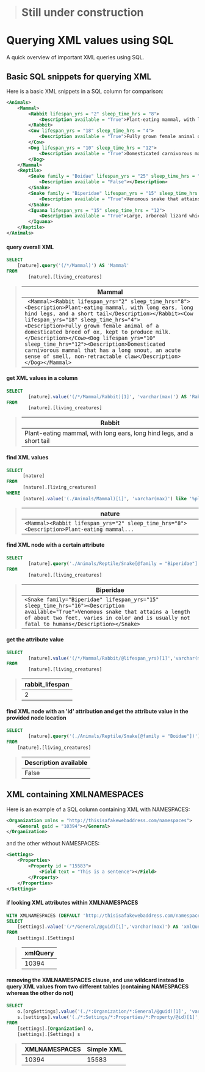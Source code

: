 > # Still under construction

# Querying XML values using SQL

A quick overview of important XML queries using SQL.

## Basic SQL snippets for querying XML

Here is a basic XML snippets in a SQL column for comparison:

```XML
<Animals>
	<Mammal>
		<Rabbit lifespan_yrs = "2" sleep_time_hrs = "8">
			<Description available = "True">Plant-eating mammal, with long ears, long hind legs, and a short tail</Description>
		</Rabbit>
		<Cow lifespan_yrs = "18" sleep_time_hrs = "4">
			<Description available = "True">Fully grown female animal of a domesticated breed of ox, kept to produce milk.</Description>
		</Cow>
		<Dog lifespan_yrs = "10" sleep_time_hrs = "12">
			<Description available = "True">Domesticated carnivorous mammal that has a long snout, an acute sense of smell, non-retractable claw</Description>
		</Dog>
	</Mammal>
	<Reptile>
		<Snake family = "Boidae" lifespan_yrs = "25" sleep_time_hrs = "16">
			<Description available = "False"></Description>
		</Snake>
		<Snake family = "Biperidae" lifespan_yrs = "15" sleep_time_hrs = "16">
		    <Description available = "True">Venomous snake that attains a length of about two feet, varies in color and is usually not fatal to humans</Description>
		</Snake>
		<Iguana lifespan_yrs = "15" sleep_time_hrs = "12">
			<Description available = "True">Large, arboreal lizard which has stout legs and a crest of spines from neck to tail</Description>
		</Iguana>
	</Reptile>
</Animals>
```

#### query overall XML
```SQL
SELECT
	[nature].query('(/*/Mammal)') AS 'Mammal'
FROM   
        [nature].[living_creatures]
```

>|       Mammal	       |
>| ------------------- |
>| ``` <Mammal><Rabbit lifespan_yrs="2" sleep_time_hrs="8"><Description>Plant-eating mammal, with long ears, long hind legs, and a short tail</Description></Rabbit><Cow lifespan_yrs="18" sleep_time_hrs="4"><Description>Fully grown female animal of a domesticated breed of ox, kept to produce milk.</Description></Cow><Dog lifespan_yrs="10" sleep_time_hrs="12"><Description>Domesticated carnivorous mammal that has a long snout, an acute sense of smell, non-retractable claw</Description></Dog></Mammal>```|

#### get XML values in a column
```SQL
SELECT
        [nature].value('(/*/Mammal/Rabbit)[1]', 'varchar(max)') AS 'Rabbit'
FROM 
        [nature].[living_creatures]
```

>|   Rabbit   |
>| ------------------- |
>|         Plant-eating mammal, with long ears, long hind legs, and a short tail	       |

#### find XML values
```SQL
SELECT 
      [nature] 
FROM 
      [nature].[living_creatures]
WHERE 
      [nature].value('(./Animals/Mammal)[1]', 'varchar(max)') like '%plant%''
```

>|   nature   |
>| ------------------- |
>|         ``` <Mammal><Rabbit lifespan_yrs="2" sleep_time_hrs="8"><Description>Plant-eating mammal... ```	       |

#### find XML node with a certain attribute
```SQL
SELECT
        [nature].query('./Animals/Reptile/Snake[@family = "Biperidae"]') AS 'Biperidae'
FROM
        [nature].[living_creatures]
```


>|   Biperidae   |
>| ------------------- |
>| ```<Snake family="Biperidae" lifespan_yrs="15" sleep_time_hrs="16"><Description available="True">Venomous snake that attains a length of about two feet, varies in color and is usually not fatal to humans</Description></Snake>``` |


#### get the attribute value 
```SQL
SELECT 
        [nature].value('(/*/Mammal/Rabbit/@lifespan_yrs)[1]','varchar(max)') AS 'rabbit_lifespan'
FROM 
        [nature].[living_creatures]
```

>|   rabbit_lifespan   |
>| ------------------- |
>|         2	       |


#### find XML node with an 'id' attribution and get the attribute value in the provided node location
```SQL
SELECT 
        [nature].query('(./Animals/Reptile/Snake[@family = "Boidae"])').value('(/Snake/Description/@available)[1]', 'varchar(max)') as 'Description available'
FROM 
	[nature].[living_creatures]
```

>|       Description available      |
>| ------------------- |
>| False |




## XML containing XMLNAMESPACES

Here is an example of a SQL column containing XML with NAMESPACES:

```XML
<Organization xmlns = "http://thisisafakewebaddress.com/namespaces">
	<General guid = "10394"></General>
</Organization>
```

and the other without NAMESPACES:

```XML
<Settings>
	<Properties>
		<Property id = "15583">
			<Field text = "This is a sentence"></Field>
		</Property>
	</Properties>
</Settings>
```


#### if looking XML attributes within XMLNAMESPACES
```SQL
WITH XMLNAMESPACES (DEFAULT 'http://thisisafakewebaddress.com/namespaces')
SELECT
	[settings].value('(/*/General/@guid)[1]','varchar(max)') AS 'xmlQuery'
FROM 
	[settings].[Settings]
```

>|       xmlQuery      |
>| ------------------- |
>|         10394       |

#### removing the XMLNAMESPACES clause, and use wildcard instead to query XML values from two different tables (containing NAMESPACES whereas the other do not)
```SQL
SELECT
	o.[orgSettings].value('(./*:Organization/*:General/@guid)[1]', 'varchar(max)') as 'XMLNAMESPACES',
	s.[settings].value('(./*:Settings/*:Properties/*:Property/@id)[1]','varchar(max)') as 'Simple XML'
FROM 
	[settings].[Organization] o,
	[settings].[Settings] s
```		

>| XMLNAMESPACES |   Simple XML  |
>| ------------- | ------------- |
>|     10394     |      15583    |
